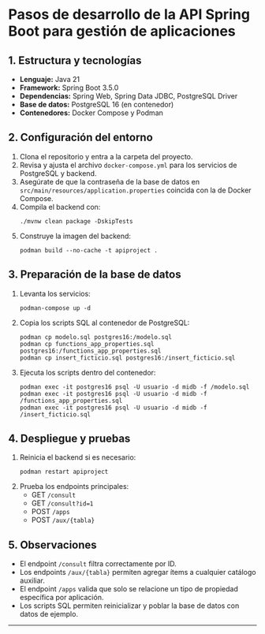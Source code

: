 # Pasos de desarrollo de la API Spring Boot para gestión de aplicaciones

## 1. Estructura y tecnologías
- **Lenguaje:** Java 21
- **Framework:** Spring Boot 3.5.0
- **Dependencias:** Spring Web, Spring Data JDBC, PostgreSQL Driver
- **Base de datos:** PostgreSQL 16 (en contenedor)
- **Contenedores:** Docker Compose y Podman

## 2. Configuración del entorno
1. Clona el repositorio y entra a la carpeta del proyecto.
2. Revisa y ajusta el archivo `docker-compose.yml` para los servicios de PostgreSQL y backend.
3. Asegúrate de que la contraseña de la base de datos en `src/main/resources/application.properties` coincida con la de Docker Compose.
4. Compila el backend con:
   ```
   ./mvnw clean package -DskipTests
   ```
5. Construye la imagen del backend:
   ```
   podman build --no-cache -t apiproject .
   ```

## 3. Preparación de la base de datos
1. Levanta los servicios:
   ```
   podman-compose up -d
   ```
2. Copia los scripts SQL al contenedor de PostgreSQL:
   ```
   podman cp modelo.sql postgres16:/modelo.sql
   podman cp functions_app_properties.sql postgres16:/functions_app_properties.sql
   podman cp insert_ficticio.sql postgres16:/insert_ficticio.sql
   ```
3. Ejecuta los scripts dentro del contenedor:
   ```
   podman exec -it postgres16 psql -U usuario -d midb -f /modelo.sql
   podman exec -it postgres16 psql -U usuario -d midb -f /functions_app_properties.sql
   podman exec -it postgres16 psql -U usuario -d midb -f /insert_ficticio.sql
   ```

## 4. Despliegue y pruebas
1. Reinicia el backend si es necesario:
   ```
   podman restart apiproject
   ```
2. Prueba los endpoints principales:
   - GET `/consult`
   - GET `/consult?id=1`
   - POST `/apps`
   - POST `/aux/{tabla}`

## 5. Observaciones
- El endpoint `/consult` filtra correctamente por ID.
- Los endpoints `/aux/{tabla}` permiten agregar ítems a cualquier catálogo auxiliar.
- El endpoint `/apps` valida que solo se relacione un tipo de propiedad específica por aplicación.
- Los scripts SQL permiten reinicializar y poblar la base de datos con datos de ejemplo.

---
